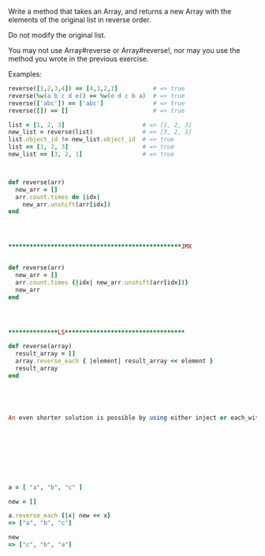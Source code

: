 Write a method that takes an Array, and returns a new Array with the elements of the original list in reverse order.

Do not modify the original list.

You may not use Array#reverse or Array#reverse!, nor may you use the method you wrote in the previous exercise.

Examples:

```ruby
reverse([1,2,3,4]) == [4,3,2,1]          # => true
reverse(%w(a b c d e)) == %w(e d c b a)  # => true
reverse(['abc']) == ['abc']              # => true
reverse([]) == []                        # => true

list = [1, 2, 3]                      # => [1, 2, 3]
new_list = reverse(list)              # => [3, 2, 1]
list.object_id != new_list.object_id  # => true
list == [1, 2, 3]                     # => true
new_list == [3, 2, 1]                 # => true



def reverse(arr)
  new_arr = []
  arr.count.times do |idx|
    new_arr.unshift(arr[idx])
end




*************************************************JMX


def reverse(arr)
  new_arr = []
  arr.count.times {|idx| new_arr.unshift(arr[idx])}
  new_arr
end




**************LS**********************************

def reverse(array)
  result_array = []
  array.reverse_each { |element| result_array << element }
  result_array
end





An even shorter solution is possible by using either inject or each_with_object. Just for fun, read about these methods in the Enumerable module documentation, and try using one in your reverse method.









a = [ "a", "b", "c" ]

new = []

a.reverse_each {|x| new << x}
=> ["a", "b", "c"]

new
=> ["c", "b", "a"]



















